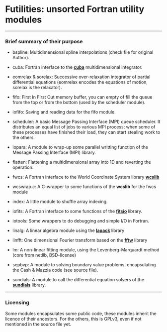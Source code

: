 # Futilities: unsorted Fortran utility modules

---

### Brief summary of their purpose

* bspline: Multidimensional spline interpolations (check file for original Author).

* cuba: Fortran interface to the [**cuba**](https://feynarts.de/cuba/)
  multidimensional integrator.

* eomrelax & sorelax: Successive over-relaxation integrator of partial
  differential equations (eomrelax encodes the equations of motion,
  sorelax is the relaxator).

* fifo: First In First Out memory buffer, you can empty of fill the
  queue from the top or from the bottom (used by the scheduler module).

* iofifo: Saving and reading data for the fifo module.

* scheduler: A basic Message Passing Interface (MPI) queue
  scheduler. It distributes an equal list of jobs to various MPI
  process; when some of these processes have finished their load, they
  can start stealing work to the others.

* iopara: A module to wrap-up some parallel writting function of the
  Message Passing Interface (MPI) library.

* flatten: Flattening a multidimensional array into 1D and reverting the operation.

* fwcs: A Fortran interface to the World Coordinate System library [**wcslib**](https://www.atnf.csiro.au/people/mcalabre/WCS/)

* wcswrap.c: A C-wrapper to some functions of the **wcslib** for the fwcs module

* index: A little module to shuffle array indexing.

* iofits: A Fortran interface to some functions of the [**fitsio**](https://heasarc.gsfc.nasa.gov/fitsio/) library.

* iotools: Some wrappers to do debugging and simple I/O in Fortran.

* linalg: A linear algebra module using the [**lapack**](https://netlib.org/lapack/) library

* linfft: One dimensional Fourier transform based on the [**fftw**](http://fftw.org/) library

* lm: A non-linear fitting module, using the Levenberg-Marquardt method (core from netlib, BSD-license)

* sepbvp: A module to solving boundary value problems, encapsulating the Cash & Mazzia code (see source file).

* sundials: A module to call the differential equation solvers of the [**sundials**](https://computing.llnl.gov/projects/sundials) library.

---

### Licensing

Some modules encapsulates some public code, these modules inherit the
licence of their ancestors. For the others, this is GPLv3, even if not
mentioned in the source file yet.